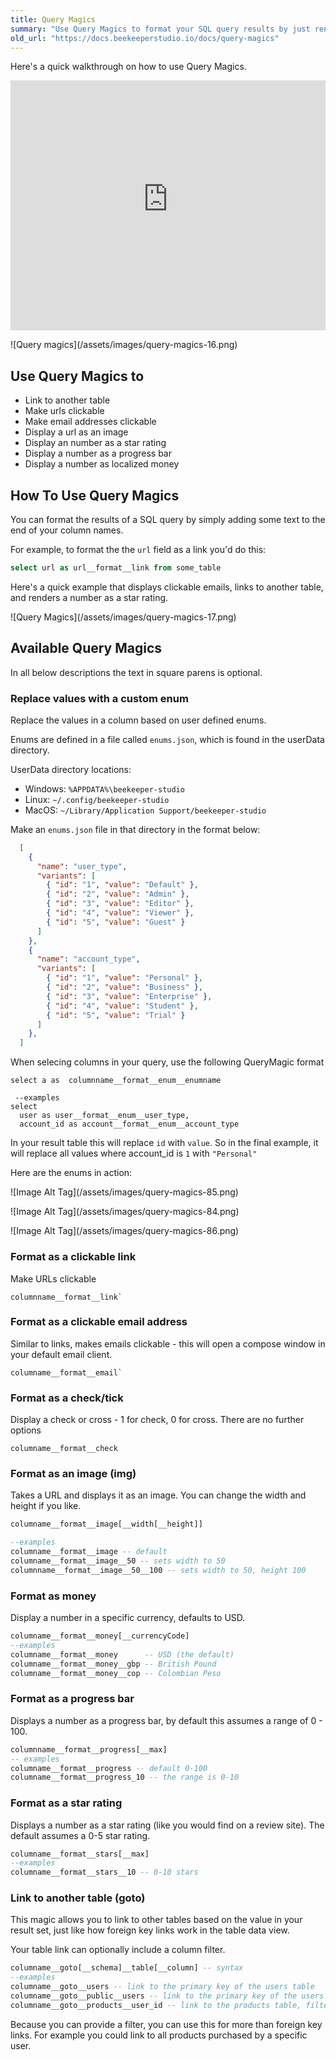 ```yaml
---
title: Query Magics
summary: "Use Query Magics to format your SQL query results by just renaming your columns."
old_url: "https://docs.beekeeperstudio.io/docs/query-magics"
---
```



Here's a quick walkthrough on how to use Query Magics.
<iframe width="100%" height="400" src="https://www.youtube-nocookie.com/embed/27xYE423Xqw" title="YouTube video player" frameborder="0" allow="accelerometer; autoplay; clipboard-write; encrypted-media; gyroscope; picture-in-picture" allowfullscreen></iframe>

<br/>


![Query magics]\(/assets/images/query-magics-16.png)


## Use Query Magics to

- Link to another table
- Make urls clickable
- Make email addresses clickable
- Display a url as an image
- Display an number as a star rating
- Display a number as a progress bar
- Display a number as localized money

## How To Use Query Magics

You can format the results of a SQL query by simply adding some text to the end of your column names.

For example, to format the the `url` field as a link you'd do this:

```sql
select url as url__format__link from some_table
```

Here's a quick example that displays clickable emails, links to another table, and renders a number as a star rating.


![Query Magics]\(/assets/images/query-magics-17.png)


## Available Query Magics

In all below descriptions the text in square parens is optional.


### Replace values with a custom enum

Replace the values in a column based on user defined enums.

Enums are defined in a file called `enums.json`, which is found in the userData directory.

UserData directory locations:

- Windows: `%APPDATA%\beekeeper-studio`
- Linux: `~/.config/beekeeper-studio`
- MacOS: `~/Library/Application Support/beekeeper-studio`

Make an `enums.json` file in that directory in the format below:

```json
  [
    {
      "name": "user_type",
      "variants": [
        { "id": "1", "value": "Default" },
        { "id": "2", "value": "Admin" },
        { "id": "3", "value": "Editor" },
        { "id": "4", "value": "Viewer" },
        { "id": "5", "value": "Guest" }
      ]
    },
    {
      "name": "account_type",
      "variants": [
        { "id": "1", "value": "Personal" },
        { "id": "2", "value": "Business" },
        { "id": "3", "value": "Enterprise" },
        { "id": "4", "value": "Student" },
        { "id": "5", "value": "Trial" }
      ]
    },
  ]
```

When selecing columns in your query, use the following QueryMagic format

```
select a as  columnname__format__enum__enumname

 --examples
select
  user as user__format__enum__user_type,
  account_id as account__format__enum__account_type
```
In your result table this will replace `id` with `value`. So in the final example, it will replace all values where account_id is `1` with `"Personal"`

Here are the enums in action:

![Image Alt Tag]\(/assets/images/query-magics-85.png)

![Image Alt Tag]\(/assets/images/query-magics-84.png)

![Image Alt Tag]\(/assets/images/query-magics-86.png)

### Format as a clickable link

Make URLs clickable

```
columnname__format__link`
```

### Format as a clickable email address

Similar to links, makes emails clickable - this will open a compose window in your default email client.

```
columname__format__email`
```

### Format as a check/tick
Display a check or cross - 1 for check, 0 for cross. There are no further options

```
columname__format__check
```

### Format as an image (img)

Takes a URL and displays it as an image. You can change the width and height if you like.


```sql
columname__format__image[__width[__height]]

--examples
columname__format__image -- default
columname__format__image__50 -- sets width to 50
columnname__format__image__50__100 -- sets width to 50, height 100
```

### Format as money
Display a number in a specific currency, defaults to USD.

```sql
columname__format__money[__currencyCode]
--examples
columname__format__money      -- USD (the default)
columname__format__money__gbp -- British Pound
columname__format__money__cop -- Colombian Peso

```

### Format as a progress bar

Displays a number as a progress bar, by default this assumes a range of 0 - 100.

```sql
columnname__format__progress[__max]
-- examples
columname__format__progress -- default 0-100
columname__format__progress_10 -- the range is 0-10

```


### Format as a star rating

Displays a number as a star rating (like you would find on a review site). The default assumes a 0-5 star rating.

```sql
columname__format__stars[__max]
--examples
columname__format__stars__10 -- 0-10 stars

```

### Link to another table (goto)

This magic allows you to link to other tables based on the value in your result set, just like how foreign key links work in the table data view.

Your table link can optionally include a column filter.

```sql
columname__goto[__schema]__table[__column] -- syntax
--examples
columname__goto__users -- link to the primary key of the users table
columname__goto__public__users -- link to the primary key of the users table in the public schema
columname__goto__products__user_id -- link to the products table, filter by user_id
```

Because you can provide a filter, you can use this for more than foreign key links. For example you could link to all products purchased by a specific user.

